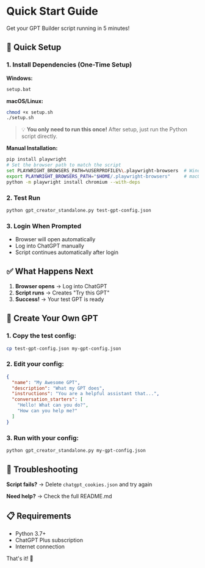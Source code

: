 # Quick Start Guide

Get your GPT Builder script running in 5 minutes!

## 🚀 Quick Setup

### 1. Install Dependencies (One-Time Setup)

**Windows:**
```bash
setup.bat
```

**macOS/Linux:**
```bash
chmod +x setup.sh
./setup.sh
```

> 💡 **You only need to run this once!** After setup, just run the Python script directly.

**Manual Installation:**
```bash
pip install playwright
# Set the browser path to match the script
set PLAYWRIGHT_BROWSERS_PATH=%USERPROFILE%\.playwright-browsers  # Windows
export PLAYWRIGHT_BROWSERS_PATH="$HOME/.playwright-browsers"     # macOS/Linux
python -m playwright install chromium --with-deps
```

### 2. Test Run
```bash
python gpt_creator_standalone.py test-gpt-config.json
```

### 3. Login When Prompted
- Browser will open automatically
- Log into ChatGPT manually
- Script continues automatically after login

## ✅ What Happens Next

1. **Browser opens** → Log into ChatGPT
2. **Script runs** → Creates "Try this GPT" 
3. **Success!** → Your test GPT is ready

## 🎯 Create Your Own GPT

### 1. Copy the test config:
```bash
cp test-gpt-config.json my-gpt-config.json
```

### 2. Edit your config:
```json
{
  "name": "My Awesome GPT",
  "description": "What my GPT does",
  "instructions": "You are a helpful assistant that...",
  "conversation_starters": [
    "Hello! What can you do?",
    "How can you help me?"
  ]
}
```

### 3. Run with your config:
```bash
python gpt_creator_standalone.py my-gpt-config.json
```

## 🔧 Troubleshooting

**Script fails?** → Delete `chatgpt_cookies.json` and try again

**Need help?** → Check the full README.md

## 📋 Requirements

- Python 3.7+
- ChatGPT Plus subscription
- Internet connection

That's it! 🎉 